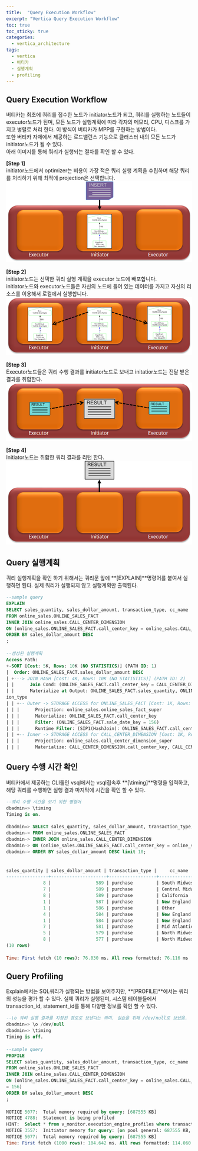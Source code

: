```yaml
---
title:  "Query Execution Workflow"
excerpt: "Vertica Query Execution Workflow"
toc: true 
toc_sticky: true 
categories:
  - vertica_architecture
tags:
  - vertica
  - 버티카
  - 실행계획
  - profiling
---
```


## Query Execution Workflow
버티카는 최초에 쿼리를 접수한 노드가 initiator노드가 되고, 쿼리를 실행하는 노드들이 executor노드가 된며, 모든 노드가 실행계획에 따라 각자의 메모리, CPU, 디스크를 가지고 병렬로 처리 한다. 이 방식이 버티카가 MPP를 구현하는 방법이다.  
또한 버티카 자체에서 제공하는 로드밸런스 기능으로 클러스터 내의 모든 노드가 initiator노드가 될 수 있다.  
아래 이미지를 통해 쿼리가 실행되는 절차를 확인 할 수 있다.  

**[Step 1]**  
initiator노드에서 optimizer는 비용이 가장 적은 쿼리 실행 계획을 수립하며 해당 쿼리를 처리하기 위해 최적에 projection은 선택합니다.  
![Vertica 쿼리실행절차_1](../img/vertica_architecture_1050_01.png)

**[Step 2]**  
initiator노드는 선택한 쿼리 실행 계획을 executor 노드에 배포합니다.  
initiator노드와 executor노드들은 자신의 노드에 들어 있는 데이터를 가지고 자신의 리소스를 이용해서 로컬에서 실행합니다.  
![Vertica 쿼리실행절차_2](../img/vertica_architecture_1050_02.png)

**[Step 3]**  
Executor노드들은 쿼리 수행 결과를 initiator노드로 보내고 initatior노드는 전달 받은 결과를 취합한다.  
![Vertica 쿼리실행절차_3](../img/vertica_architecture_1050_03.png)

**[Step 4]**  
Initiator노드는 취합한 쿼리 결과를 리턴 한다.  
![Vertica 쿼리실행절차_4](../img/vertica_architecture_1050_04.png)


## Query 실행계획
쿼리 실행계획을 확인 하기 위해서는 쿼리문 앞에 **[EXPLAIN]**명령어를 붙여서 실행하면 된다. 실제 쿼리가 실행되지 않고 실행계획만 출력된다.  

```sql
--sample query
EXPLAIN
SELECT sales_quantity, sales_dollar_amount, transaction_type, cc_name
FROM online_sales.ONLINE_SALES_FACT
INNER JOIN online_sales.CALL_CENTER_DIMENSION
ON (online_sales.ONLINE_SALES_FACT.call_center_key = online_sales.CALL_CENTER_DIMENSION.call_center_key AND sale_date_key = 156)
ORDER BY sales_dollar_amount DESC
;

--생성된 실행계획
Access Path:
+-SORT [Cost: 5K, Rows: 10K (NO STATISTICS)] (PATH ID: 1)
|  Order: ONLINE_SALES_FACT.sales_dollar_amount DESC
| +---> JOIN HASH [Cost: 4K, Rows: 10K (NO STATISTICS)] (PATH ID: 2)
| |      Join Cond: (ONLINE_SALES_FACT.call_center_key = CALL_CENTER_DIMENSION.call_center_key)
| |      Materialize at Output: ONLINE_SALES_FACT.sales_quantity, ONLINE_SALES_FACT.sales_dollar_amount, ONLINE_SALES_FACT.transact
ion_type
| | +-- Outer -> STORAGE ACCESS for ONLINE_SALES_FACT [Cost: 1K, Rows: 10K (NO STATISTICS)] (PATH ID: 3)
| | |      Projection: online_sales.online_sales_fact_super
| | |      Materialize: ONLINE_SALES_FACT.call_center_key
| | |      Filter: (ONLINE_SALES_FACT.sale_date_key = 156)
| | |      Runtime Filter: (SIP1(HashJoin): ONLINE_SALES_FACT.call_center_key)
| | +-- Inner -> STORAGE ACCESS for CALL_CENTER_DIMENSION [Cost: 1K, Rows: 10K (NO STATISTICS)] (PATH ID: 4)
| | |      Projection: online_sales.call_center_dimension_super
| | |      Materialize: CALL_CENTER_DIMENSION.call_center_key, CALL_CENTER_DIMENSION.cc_name
```


## Query 수행 시간 확인
버티카에서 제공하는 CLI툴인 vsql에서는 vsql접속후 **[\timing]**명령을 입력하고, 해당 쿼리를 수행하면 실행 결과 마지막에 시간을 확인 할 수 있다.  

```sql
--쿼리 수행 시간을 보기 위한 명령어
dbadmin=> \timing
Timing is on.

dbadmin=> SELECT sales_quantity, sales_dollar_amount, transaction_type, cc_name
dbadmin-> FROM online_sales.ONLINE_SALES_FACT
dbadmin-> INNER JOIN online_sales.CALL_CENTER_DIMENSION
dbadmin-> ON (online_sales.ONLINE_SALES_FACT.call_center_key = online_sales.CALL_CENTER_DIMENSION.call_center_key AND sale_date_key = 156)
dbadmin-> ORDER BY sales_dollar_amount DESC limit 10;


sales_quantity | sales_dollar_amount | transaction_type |     cc_name     
----------------+---------------------+------------------+-----------------
              8 |                 589 | purchase         | South Midwest
              7 |                 589 | purchase         | Central Midwest
              8 |                 589 | purchase         | California
              1 |                 587 | purchase         | New England
              1 |                 586 | purchase         | Other
              4 |                 584 | purchase         | New England
              1 |                 584 | purchase         | New England
              7 |                 581 | purchase         | Mid Atlantic
              5 |                 579 | purchase         | North Midwest
              8 |                 577 | purchase         | North Midwest
(10 rows)

Time: First fetch (10 rows): 76.030 ms. All rows formatted: 76.116 ms
```


## Query Profiling
Explain에서는 SQL쿼리가 실행되는 방법을 보여주지만, **[PROFILE]**에서는 쿼리의 성능을 평가 할 수 있다. 실제 쿼리가 실행된며, 시스템 테이블들에서 transaction_id, statement_id를 통해 다양한 정보를 확인 할 수 있다.  

```sql
--\o 쿼리 실행 결과를 지정된 경로로 보낸다는 의미. 실습을 위해 /dev/null로 보냈음.
dbadmin=> \o /dev/null
dbadmin=> \timing
Timing is off.

--sample query
PROFILE
SELECT sales_quantity, sales_dollar_amount, transaction_type, cc_name
FROM online_sales.ONLINE_SALES_FACT
INNER JOIN online_sales.CALL_CENTER_DIMENSION
ON (online_sales.ONLINE_SALES_FACT.call_center_key = online_sales.CALL_CENTER_DIMENSION.call_center_key AND sale_date_key
= 156)
ORDER BY sales_dollar_amount DESC
;

NOTICE 5077:  Total memory required by query: [687555 KB]
NOTICE 4788:  Statement is being profiled
HINT:  Select * from v_monitor.execution_engine_profiles where transaction_id=45035996273728052 and statement_id=8;
NOTICE 3557:  Initiator memory for query: [on pool general: 687555 KB, minimum: 417229 KB]
NOTICE 5077:  Total memory required by query: [687555 KB]
Time: First fetch (1000 rows): 104.642 ms. All rows formatted: 114.060 ms
```

